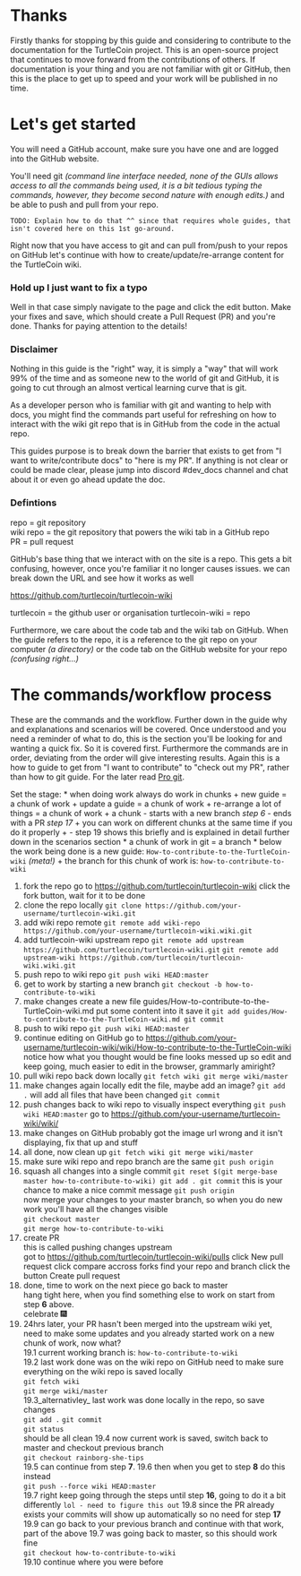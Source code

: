 # Thanks

Firstly thanks for stopping by this guide and considering to contribute to the documentation for the TurtleCoin project. This is an open-source project that continues to move forward from the contributions of others. If documentation is your thing and you are not familiar with git or GitHub, then this is the place to get up to speed and your work will be published in no time.

# Let's get started

You will need a GitHub account, make sure you have one and are logged into the GitHub website.

You'll need git _(command line interface needed, none of the GUIs allows access to all the commands being used, it is a bit tedious typing the commands, however, they become second nature with enough edits.)_ and be able to push and pull from your repo.

    TODO: Explain how to do that ^^ since that requires whole guides, that isn't covered here on this 1st go-around.

Right now that you have access to git and can pull from/push to your repos on GitHub let's continue with how to create/update/re-arrange content for the TurtleCoin wiki.

### Hold up I just want to fix a typo

Well in that case simply navigate to the page and click the edit button. Make your fixes and save, which should create a Pull Request (PR) and you're done. Thanks for paying attention to the details!

### Disclaimer

Nothing in this guide is the "right" way, it is simply a "way" that will work 99% of the time and as someone new to the world of git and GitHub, it is going to cut through an almost vertical learning curve that is git.

As a developer person who is familiar with git and wanting to help with docs, you might find the commands part useful for refreshing on how to interact with the wiki git repo that is in GitHub from the code in the actual repo.

This guides purpose is to break down the barrier that exists to get from "I want to write/contribute docs" to "here is my PR". If anything is not clear or could be made clear, please jump into discord #dev_docs channel and chat about it or even go ahead update the doc.

### Defintions

repo = git repository  
wiki repo = the git repository that powers the wiki tab in a GitHub repo  
PR = pull request  

GitHub's base thing that we interact with on the site is a repo. This gets a bit confusing, however, once you're familiar it no longer causes issues. we can break down the URL and see how it works as well

https://github.com/turtlecoin/turtlecoin-wiki

turtlecoin = the github user or organisation
turtlecoin-wiki = repo

Furthermore, we care about the code tab and the wiki tab on GitHub. When the guide refers to the repo, it is a reference to the git repo on your computer _(a directory)_ or the code tab on the GitHub website for your repo _(confusing right...)_

# The commands/workflow process

These are the commands and the workflow. Further down in the guide why and explanations and scenarios will be covered. Once understood and you need a reminder of what to do, this is the section you'll be looking for and wanting a quick fix. So it is covered first. Furthermore the commands are in order, deviating from the order will give interesting results. Again this is a how to guide to get from "I want to contribute" to "check out my PR", rather than how to git guide. For the later read [Pro git](https://git-scm.com/book).

Set the stage:
    * when doing work always do work in chunks
        + new guide = a chunk of work
        + update a guide = a chunk of work
        + re-arrange a lot of things = a chunk of work
        + a chunk
            - starts with a new branch *step 6*
            - ends with a PR *step 17*
        + you can work on different chunks at the same time if you do it properly
        +   - step 19 shows this briefly and is explained in detail further down in the scenarios section
    * a chunk of work in git = a branch
    * below the work being done is a new guide: `How-to-contribute-to-the-TurtleCoin-wiki` _(meta!)_
        + the branch for this chunk of work is: `how-to-contribute-to-wiki`


1. fork the repo
  	go to https://github.com/turtlecoin/turtlecoin-wiki
  	click the fork button, wait for it to be done
2. clone the repo locally
  	`git clone https://github.com/your-username/turtlecoin-wiki.git`
3. add wiki repo remote
  	`git remote add wiki-repo https://github.com/your-username/turtlecoin-wiki.wiki.git`
4. add turtlecoin-wiki upstream repo
  	`git remote add upstream https://github.com/turtlecoin/turtlecoin-wiki.git`
	`git remote add upstream-wiki https://github.com/turtlecoin/turtlecoin-wiki.wiki.git`
5. push repo to wiki repo
	`git push wiki HEAD:master`
6. get to work by starting a new branch
	`git checkout -b how-to-contribute-to-wiki`
7. make changes
	create a new file guides/How-to-contribute-to-the-TurtleCoin-wiki.md
	put some content into it
	save it
	`git add guides/How-to-contribute-to-the-TurtleCoin-wiki.md
	git commit`
8. push to wiki repo
	`git push wiki HEAD:master`
9. continue editing on GitHub
    go to https://github.com/your-username/turtlecoin-wiki/wiki/How-to-contribute-to-the-TurtleCoin-wiki
    notice how what you thought would be fine looks messed up
    so edit and keep going, much easier to edit in the browser, grammarly amiright?
10. pull wiki repo back down locally
    `git fetch wiki
    git merge wiki/master`
11. make changes again locally
    edit the file, maybe add an image?
    `git add .` will add all files that have been changed
    `git commit`
12. push changes back to wiki repo to visually inspect everything
	`git push wiki HEAD:master`
	go to https://github.com/your-username/turtlecoin-wiki/wiki/
13. make changes on GitHub
	probably got the image url wrong and it isn't displaying, fix that up and stuff
14. all done, now clean up
	`git fetch wiki
	git merge wiki/master`
15. make sure wiki repo and repo branch are the same
	`git push origin`
16. squash all changes into a single commit
	`git reset $(git merge-base master how-to-contribute-to-wiki)
	git add .
	git commit` this is your chance to make a nice commit message
	`git push origin`  
	now merge your changes to your master branch, so when you do new work you'll have all the changes visible  
	`git checkout master`  
    `git merge how-to-contribute-to-wiki`  
17. create PR  
    this is called pushing changes upstream  
	got to https://github.com/turtlecoin/turtlecoin-wiki/pulls
	click New pull request
	click compare accross forks
	find your repo and branch
	click the button Create pull request
18. done, time to work on the next piece go back to master  
    hang tight here, when you find something else to work on start from step **6** above.  
    celebrate :fireworks:
19. 24hrs later, your PR hasn't been merged into the upstream wiki yet, need to make some updates and you already started work on a new chunk of work, now what?  
    19.1 current working branch is: `how-to-contribute-to-wiki`  
    19.2 last work done was on the wiki repo on GitHub
        need to make sure everything on the wiki repo is saved locally  
        `git fetch wiki`  
        `git merge wiki/master`  
    19.3_alternativley_ last work was done locally in the repo, so save changes  
        `git add .`
        `git commit`  
        `git status`  
        should be all clean
    19.4 now current work is saved, switch back to master and checkout previous branch  
        `git checkout rainborg-she-tips`  
    19.5 can continue from step **7**.
    19.6 then when you get to step **8** do this instead  
        `git push --force wiki HEAD:master`  
    19.7 right keep going through the steps until step **16**, going to do it a bit differently
        `lol - need to figure this out`
    19.8 since the PR already exists your commits will show up automatically so no need for step **17**
    19.9 can go back to your previous branch and continue with that work, part of the above 19.7 was going back to master, so this should work fine  
       `git checkout how-to-contribute-to-wiki`  
    19.10 continue where you were before  
